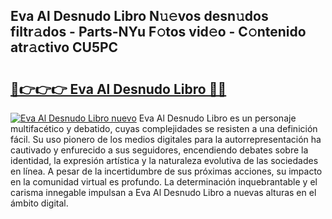 ## Eva Al Desnudo Libro N𝚞𝚎vos desn𝚞dos filtr𝚊dos - Parts-NYu F𝚘tos vid𝚎o - C𝚘ntenido atr𝚊ctivo CU5PC

# <h2><a href="http://mb8704v.tromn.icu/?c=Eva+Al+Desnudo+Libro">🔗👉👉👉 Eva Al Desnudo Libro 🔗🔗</a></h2>

[![Eva Al Desnudo Libro nuevo](https://i.imgur.com/pEAQMta.gif)](http://mb8704v.tromn.icu/?c=Eva+Al+Desnudo+Libro)
Eva Al Desnudo Libro es un personaje multifacético y debatido, cuyas complejidades se resisten a una definición fácil.  Su uso pionero de los medios digitales para la autorrepresentación ha cautivado y enfurecido a sus seguidores, encendiendo debates sobre la identidad, la expresión artística y la naturaleza evolutiva de las sociedades en línea. A pesar de la incertidumbre de sus próximas acciones, su impacto en la comunidad virtual es profundo. La determinación inquebrantable y el carisma innegable impulsan a Eva Al Desnudo Libro a nuevas alturas en el ámbito digital.

